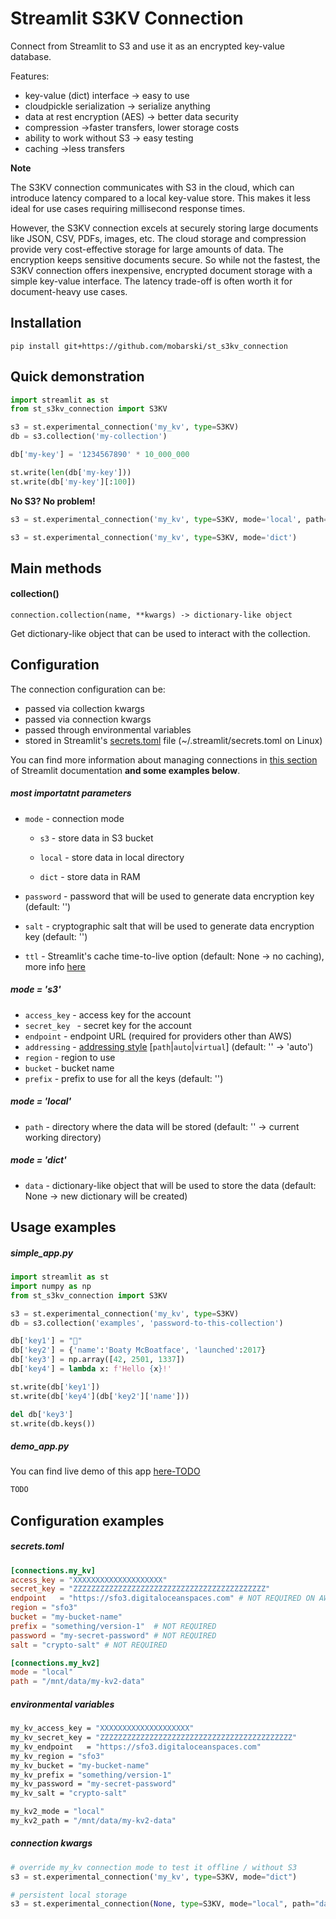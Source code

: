 # Streamlit S3KV Connection

Connect from Streamlit to S3 and use it as an encrypted key-value database.



Features:

- key-value (dict) interface → easy to use
- cloudpickle serialization → serialize anything
- data at rest encryption (AES) → better data security
- compression →faster transfers, lower storage costs
- ability to work without S3 → easy testing
- caching →less transfers



**Note**

The S3KV connection communicates with S3 in the cloud, which can  introduce latency compared to a local key-value store. This makes it  less ideal for use cases requiring millisecond response times.

However, the S3KV connection excels at securely storing large  documents like JSON, CSV, PDFs, images, etc. The cloud storage and  compression provide very cost-effective storage for large amounts of  data. The encryption keeps sensitive documents secure. So while not the  fastest, the S3KV connection offers inexpensive, encrypted document  storage with a simple key-value interface. The latency trade-off is  often worth it for document-heavy use cases.



## Installation

`pip install git+https://github.com/mobarski/st_s3kv_connection`



## Quick demonstration

```python
import streamlit as st
from st_s3kv_connection import S3KV

s3 = st.experimental_connection('my_kv', type=S3KV)
db = s3.collection('my-collection')

db['my-key'] = '1234567890' * 10_000_000

st.write(len(db['my-key']))
st.write(db['my-key'][:100])
```

**No S3? No problem!**

```python
s3 = st.experimental_connection('my_kv', type=S3KV, mode='local', path='path/to/local/data/directory')
```

```python
s3 = st.experimental_connection('my_kv', type=S3KV, mode='dict')
```



## Main methods



#### collection()

`connection.collection(name, **kwargs) -> dictionary-like object`

Get dictionary-like object that can be used to interact with the collection.



## Configuration

The connection configuration can be:

- passed via collection kwargs
- passed via connection kwargs
- passed through environmental variables
- stored in Streamlit's [secrets.toml](https://docs.streamlit.io/library/advanced-features/secrets-management) file (~/.streamlit/secrets.toml on Linux)

You can find more information about managing connections in [this section](https://docs.streamlit.io/library/advanced-features/connecting-to-data#global-secrets-managing-multiple-apps-and-multiple-data-stores) of Streamlit documentation **and some examples below**.



##### most importatnt parameters

- `mode` - connection mode
  - `s3` - store data in S3 bucket

  - `local` - store data in local directory

  - `dict` - store data in RAM

- `password` - password that will be used to generate data encryption key (default: '')

- `salt` - cryptographic salt that will be used to generate data encryption key (default: '')

- `ttl` - Streamlit's cache time-to-live option (default: None → no caching), more info [here](docs.streamlit.io/library/advanced-features/caching#controlling-cache-size-and-duration)



##### mode = 's3'

- `access_key` - access key for the account
- `secret_key ` - secret key for the account
- `endpoint` - endpoint URL (required for providers other than AWS)
- `addressing` - [addressing style](https://boto3.amazonaws.com/v1/documentation/api/1.9.42/guide/s3.html#changing-the-addressing-style) [`path`|`auto`|`virtual`] (default: '' → 'auto')
- `region` - region to use
- `bucket` - bucket name
- `prefix` - prefix to use for all the keys (default: '')



##### mode = 'local'

- `path` - directory where the data will be stored (default: '' → current working directory)



##### mode = 'dict'

- `data` - dictionary-like object that will be used to store the data (default: None → new dictionary will be created)

  

## Usage examples



##### simple_app.py

```python
import streamlit as st
import numpy as np
from st_s3kv_connection import S3KV

s3 = st.experimental_connection('my_kv', type=S3KV)
db = s3.collection('examples', 'password-to-this-collection')

db['key1'] = "🎈"
db['key2'] = {'name':'Boaty McBoatface', 'launched':2017}
db['key3'] = np.array([42, 2501, 1337])
db['key4'] = lambda x: f'Hello {x}!'

st.write(db['key1'])
st.write(db['key4'](db['key2']['name']))

del db['key3']
st.write(db.keys())
```



##### demo_app.py

You can find live demo of this app [here-TODO]()

```python
TODO
```



## Configuration examples



##### secrets.toml

```toml
[connections.my_kv]
access_key = "XXXXXXXXXXXXXXXXXXXX"
secret_key = "ZZZZZZZZZZZZZZZZZZZZZZZZZZZZZZZZZZZZZZZZZZZ"
endpoint   = "https://sfo3.digitaloceanspaces.com" # NOT REQUIRED ON AWS
region = "sfo3"
bucket = "my-bucket-name"
prefix = "something/version-1"  # NOT REQUIRED
password = "my-secret-password" # NOT REQUIRED
salt = "crypto-salt" # NOT REQUIRED

[connections.my_kv2]
mode = "local"
path = "/mnt/data/my-kv2-data"
```



##### environmental variables

```bash
my_kv_access_key = "XXXXXXXXXXXXXXXXXXXX"
my_kv_secret_key = "ZZZZZZZZZZZZZZZZZZZZZZZZZZZZZZZZZZZZZZZZZZZ"
my_kv_endpoint   = "https://sfo3.digitaloceanspaces.com"
my_kv_region = "sfo3"
my_kv_bucket = "my-bucket-name"
my_kv_prefix = "something/version-1"
my_kv_password = "my-secret-password"
my_kv_salt = "crypto-salt"

my_kv2_mode = "local"
my_kv2_path = "/mnt/data/my-kv2-data"
```



##### connection kwargs

```python
# override my_kv connection mode to test it offline / without S3
s3 = st.experimental_connection('my_kv', type=S3KV, mode="dict")

# persistent local storage 
s3 = st.experimental_connection(None, type=S3KV, mode="local", path="data", password="xxx")
```

